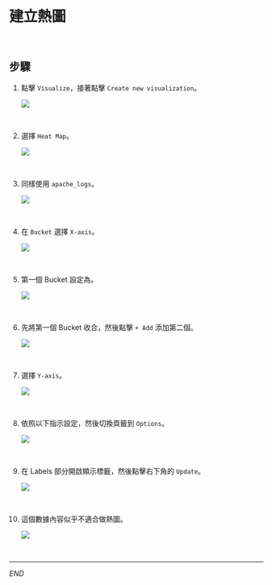 # 建立熱圖

<br>

## 步驟

1. 點擊 `Visualize`，接著點擊 `Create new visualization`。

    ![](images/img_67.png)

<br>

2. 選擇 `Heat Map`。

    ![](images/img_68.png)

<br>

3. 同樣使用 `apache_logs`。

    ![](images/img_69.png)

<br>

4. 在 `Bucket` 選擇 `X-axis`。

    ![](images/img_70.png)

<br>

5. 第一個 Bucket 設定為。

    ![](images/img_71.png)

<br>

6. 先將第一個 Bucket 收合，然後點擊 `+ Add` 添加第二個。

    ![](images/img_72.png)

<br>

7. 選擇 `Y-axis`。

    ![](images/img_73.png)

<br>

8. 依照以下指示設定，然後切換頁籤到 `Options`。

    ![](images/img_74.png)

<br>

9. 在 Labels 部分開啟顯示標籤，然後點擊右下角的 `Update`。

    ![](images/img_75.png)

<br>

10. 這個數據內容似乎不適合做熱圖。

    ![](images/img_76.png)

<br>

___

_END_